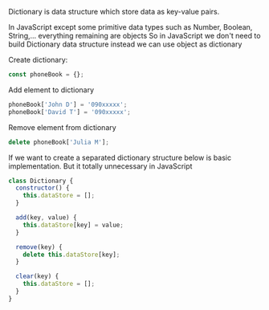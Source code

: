 Dictionary is data structure which store data as key-value pairs.

In JavaScript except some primitive data types such as Number, Boolean, String,... everything remaining are objects
So in JavaScript we don't need to build Dictionary data structure instead we can use object as dictionary

Create dictionary:
```javascript
const phoneBook = {};
```

Add element to dictionary
```javascript
phoneBook['John D'] = '090xxxxx';
phoneBook['David T'] = '090xxxxx';
```

Remove element from dictionary
```javascript
delete phoneBook['Julia M'];
```

If we want to create a separated dictionary structure below is basic implementation. But it totally unnecessary in JavaScript
```javascript
class Dictionary {
  constructor() {
    this.dataStore = [];
  }

  add(key, value) {
    this.dataStore[key] = value;
  }

  remove(key) {
    delete this.dataStore[key];
  }

  clear(key) {
    this.dataStore = [];
  }
}
```
